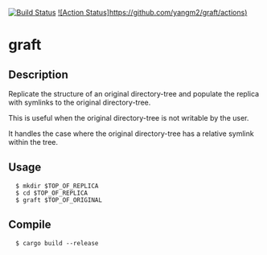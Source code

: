 [![Build Status](https://dev.azure.com/yangm2/My%20Open%20Source%20CI/_apis/build/status/yangm2.graft?branchName=master)](https://dev.azure.com/yangm2/My%20Open%20Source%20CI/_build/latest?definitionId=3&branchName=master) [![Action Status]https://github.com/yangm2/graft/actions)](https://github.com/yangm2/graft/workflows/rust/badge.svg)

# graft

## Description
Replicate the structure of an original directory-tree and populate the replica with symlinks to the original directory-tree.

This is useful when the original directory-tree is not writable by the user.

It handles the case where the original directory-tree has a relative symlink within the tree.

## Usage
```
  $ mkdir $TOP_OF_REPLICA
  $ cd $TOP_OF_REPLICA
  $ graft $TOP_OF_ORIGINAL
```

## Compile
```
  $ cargo build --release
```
